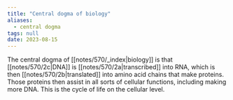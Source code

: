 ```yaml
---
title: "Central dogma of biology"
aliases:
  - central dogma
tags: null
date: 2023-08-15
---
```


The central dogma of [[notes/570/_index|biology]] is that [[notes/570/2c|DNA]] is [[notes/570/2a|transcribed]] into RNA, which is then [[notes/570/2b|translated]] into amino acid chains that make proteins. Those proteins then assist in all sorts of cellular functions, including making more DNA. This is the cycle of life on the cellular level.
